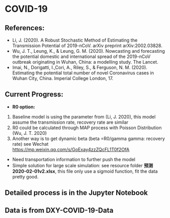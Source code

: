 # COVID-19
## References:
* Li, J. (2020). A Robust Stochastic Method of Estimating the Transmission Potential of 2019-nCoV. arXiv preprint arXiv:2002.03828.
* Wu, J. T., Leung, K., &
Leung, G. M. (2020). Nowcasting and forecasting the potential domestic and international spread of the 2019-nCoV outbreak originating in Wuhan, China: a modelling study. The Lancet.
* Imai, N., Dorigatti, I.,Cori, A., Riley, S., & Ferguson, N. M. (2020). Estimating the potential
total number of novel Coronavirus cases in Wuhan City, China. Imperial College London, 17.

## Current Progress:
* <b>R0 option:</b><br>
1. Baseline model is using the parameter from (Li, J. 2020), this model assume the transmission rate, recovery rate are similar<br>
2. R0 could be calculated through MAP process with Poisson Distribution (Wu, J. T. 2020)<br>
3. Another way is to get dynamic beta (beta =R0/gamma gamma: recovery rate) see Wechat https://mp.weixin.qq.com/s/GoExay4zzZQcFL1T0f2OfA<br>
* Need transportation information to further push the model
* Simple solution for large scale simulation: see resource folder <b>预测2020-02-01v2.xlsx</b>, this file only use a sigmoid function, fit the data pretty good.

## Detailed process is in the Jupyter Notebook

## Data is from DXY-COVID-19-Data
